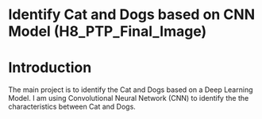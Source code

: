 # Identify Cat and Dogs based on CNN Model (H8_PTP_Final_Image)

# Introduction
The main project is to identify the Cat and Dogs based on a Deep Learning Model. I am using Convolutional Neural Network (CNN) to identify the 
the characteristics between Cat and Dogs. 
